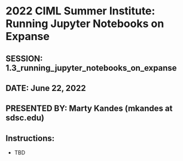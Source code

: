 # 2022 CIML Summer Institute:  Running Jupyter Notebooks on Expanse

## SESSION:  1.3_running_jupyter_notebooks_on_expanse

## DATE: June 22, 2022

## PRESENTED BY: Marty Kandes (mkandes at sdsc.edu)

## Instructions:
* TBD
